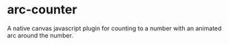 # arc-counter
A native canvas javascript plugin for counting to a number with an animated arc around the number.
